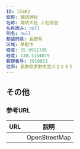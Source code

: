 ```yaml
---
ID: lCmK2
総称: 諏訪神社
名称: 諏訪大社 上社前宮
名称読み: null
別名: null
都道府県: 長野県
区域: 茅野市
緯度: 35.9911336
経度: 138.1334079
郵便番号: 3910013
住所: 長野県茅野市宮川２０３０
---
```


## その他

### 参考URL

| URL | 説明          |
| --- | ------------- |
|     | OpenStreetMap |
